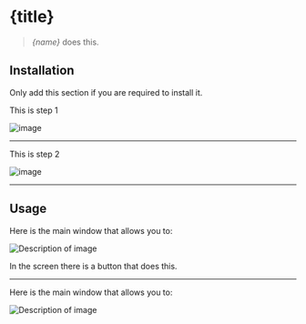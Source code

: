 {title}
=======

>_{name}_ does this.

## Installation

Only add this section if you are required to install it.

This is step 1

![image]()

---

This is step 2

![image]()

<hr>

## Usage

Here is the main window that allows you to:

![Description of image](img/somewhere)
<br>

In the screen there is a button that does this.

---

Here is the main window that allows you to:

![Description of image](img/somewhere)
